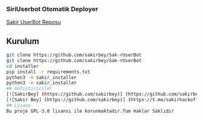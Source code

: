 
### SiriUserbot Otomatik Deployer

[Sakir UserBot Reposu](https://github.com/sakirbey/Sak-rUserBot)


## Kurulum
```sh
git clone https://github.com/sakirbey/Sak-rUserBot 
git clone https://github.com/sakirbey/Sak-rUserBot 
cd installer
pip install -r requirements.txt
python3 -m sakir_installer
python3 -m sakir_installer
## Geliştiriciler
[![SakirBey] (https://github.com/sakirbey)] (https://github.com/sakirbey) [![SakirBey](https://github.com/sakirbey)](https://t.me/Sakirhackofficial999)
[![Sakir Bey] (https://github.com/sakirbey)] (https://t.me/sakirhackofficial999)
## Lisans
Bu proje GPL-3.0 lisansı ile korunmaktadır.Tum Haklar Saklıdır
